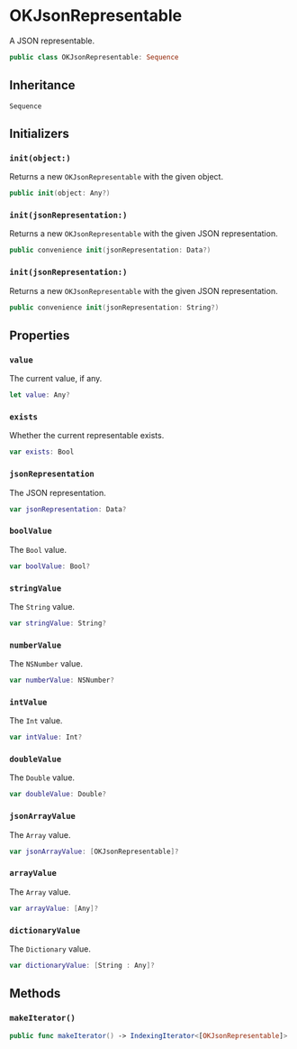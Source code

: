 # OKJsonRepresentable

A JSON representable.

``` swift
public class OKJsonRepresentable: Sequence
```

## Inheritance

`Sequence`

## Initializers

### `init(object:)`

Returns a new `OKJsonRepresentable` with the given object.

``` swift
public init(object: Any?)
```

### `init(jsonRepresentation:)`

Returns a new `OKJsonRepresentable` with the given JSON representation.

``` swift
public convenience init(jsonRepresentation: Data?)
```

### `init(jsonRepresentation:)`

Returns a new `OKJsonRepresentable` with the given JSON representation.

``` swift
public convenience init(jsonRepresentation: String?)
```

## Properties

### `value`

The current value, if any.

``` swift
let value: Any?
```

### `exists`

Whether the current representable exists.

``` swift
var exists: Bool
```

### `jsonRepresentation`

The JSON representation.

``` swift
var jsonRepresentation: Data?
```

### `boolValue`

The `Bool` value.

``` swift
var boolValue: Bool?
```

### `stringValue`

The `String` value.

``` swift
var stringValue: String?
```

### `numberValue`

The `NSNumber` value.

``` swift
var numberValue: NSNumber?
```

### `intValue`

The `Int` value.

``` swift
var intValue: Int?
```

### `doubleValue`

The `Double` value.

``` swift
var doubleValue: Double?
```

### `jsonArrayValue`

The `Array` value.

``` swift
var jsonArrayValue: [OKJsonRepresentable]?
```

### `arrayValue`

The `Array` value.

``` swift
var arrayValue: [Any]?
```

### `dictionaryValue`

The `Dictionary` value.

``` swift
var dictionaryValue: [String : Any]?
```

## Methods

### `makeIterator()`

``` swift
public func makeIterator() -> IndexingIterator<[OKJsonRepresentable]>
```
